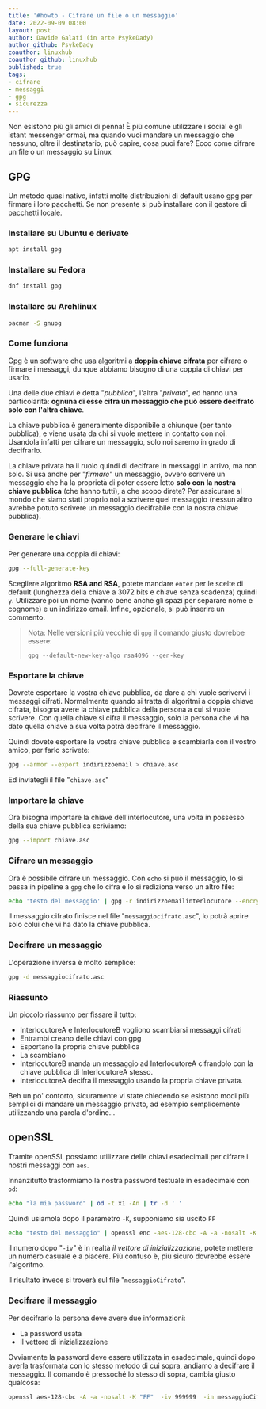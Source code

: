 ```yaml
---
title: '#howto - Cifrare un file o un messaggio' 
date: 2022-09-09 08:00
layout: post 
author: Davide Galati (in arte PsykeDady)
author_github: PsykeDady
coauthor: linuxhub
coauthor_github: linuxhub 
published: true
tags: 
- cifrare 
- messaggi
- gpg
- sicurezza 
---
```




Non esistono più gli amici di penna! È più comune utilizzare i social e gli istant messenger ormai, ma quando vuoi mandare un messaggio che nessuno, oltre il destinatario, può capire, cosa puoi fare? Ecco come cifrare un file o un messaggio su Linux



## GPG

Un metodo quasi nativo, infatti molte distribuzioni di default usano gpg per firmare i loro pacchetti.  Se non presente si può installare con il gestore di pacchetti locale.



### Installare su Ubuntu e derivate

```bash
apt install gpg
```

 

### Installare su Fedora 

```bash
dnf install gpg 
```



### Installare su Archlinux 

```bash
pacman -S gnupg
```



### Come funziona

Gpg è un software che usa algoritmi a **doppia chiave cifrata** per cifrare o firmare i messaggi, dunque abbiamo bisogno di una coppia di chiavi per usarlo. 

Una delle due chiavi è detta "*pubblica*", l'altra "*privata*", ed hanno una particolarità: **ognuna di esse cifra un messaggio che può essere decifrato solo con l'altra chiave**.

La chiave pubblica è generalmente disponibile a chiunque (per tanto pubblica), e viene usata da chi si vuole mettere in contatto con noi. Usandola infatti per cifrare un messaggio, solo noi saremo in grado di decifrarlo. 


La chiave privata ha il ruolo quindi di decifrare in messaggi in arrivo, ma non solo. Si usa anche per "*firmare*" un messaggio, ovvero scrivere un messaggio che ha la proprietà di poter essere letto **solo con la nostra chiave pubblica** (che hanno tutti), a che scopo direte? Per assicurare al mondo che siamo stati proprio noi a scrivere quel messaggio (nessun altro avrebbe potuto scrivere un messaggio decifrabile con la nostra chiave pubblica).

### Generare le chiavi


Per generare una coppia di chiavi: 

```bash
gpg --full-generate-key
```





Scegliere algoritmo **RSA and RSA**, potete mandare `enter` per le scelte di default (lunghezza della chiave a 3072 bits e chiave senza scadenza) quindi `y`. Utilizzare poi un nome (vanno bene anche gli spazi per separare nome e cognome) e un indirizzo email. Infine, opzionale, si può inserire un commento.



>  Nota: Nelle versioni più vecchie di `gpg` il comando giusto dovrebbe essere:
>
>  `gpg --default-new-key-algo rsa4096 --gen-key`



### Esportare la chiave 

Dovrete esportare la vostra chiave pubblica, da dare a chi vuole scrivervi i messaggi cifrati. Normalmente quando si tratta di algoritmi a doppia chiave cifrata, bisogna avere la chiave pubblica della persona a cui si vuole scrivere. Con quella chiave si cifra il messaggio, solo la persona che vi ha dato quella chiave a sua volta potrà decifrare il messaggio.



Quindi dovete esportare la vostra chiave pubblica e scambiarla con il vostro amico, per farlo scrivete: 

```bash
gpg --armor --export indirizzoemail > chiave.asc
```

 Ed inviategli il file "`chiave.asc`"



### Importare la chiave

Ora bisogna importare la chiave dell'interlocutore, una volta in possesso della sua chiave pubblica scriviamo: 

```bash
gpg --import chiave.asc
```



### Cifrare un messaggio

Ora è possibile cifrare un messaggio. Con `echo` si può il messaggio, lo si passa in pipeline a `gpg` che lo cifra e lo si rediziona verso un altro file: 

```bash
echo 'testo del messaggio' | gpg -r indirizzoemailinterlocutore --encrypt  > messaggiocifrato.asc
```

 

Il messaggio cifrato finisce nel file "`messaggiocifrato.asc`", lo potrà aprire solo colui che vi ha dato la chiave pubblica. 



### Decifrare un messaggio 

L'operazione inversa è molto semplice: 

```bash
gpg -d messaggiocifrato.asc
```



### Riassunto 

Un piccolo riassunto per fissare il tutto: 

- InterlocutoreA e InterlocutoreB vogliono scambiarsi messaggi cifrati
- Entrambi creano delle chiavi con gpg 
- Esportano la propria chiave pubblica
- La scambiano
- InterlocutoreB manda un messaggio ad InterlocutoreA cifrandolo con la chiave pubblica di InterlocutoreA stesso.
- InterlocutoreA decifra il messaggio usando la propria chiave privata.



Beh un po' contorto, sicuramente vi state chiedendo se esistono modi più semplici di mandare un messaggio privato, ad esempio semplicemente utilizzando una parola d'ordine... 



## openSSL

Tramite openSSL possiamo utilizzare delle chiavi esadecimali per cifrare i nostri messaggi con `aes`.

Innanzitutto trasformiamo la nostra password testuale in esadecimale con `od`: 

```bash
echo "la mia password" | od -t x1 -An | tr -d ' '
```

Quindi usiamola dopo il parametro `-K`, supponiamo sia uscito `FF`

```bash
echo "testo del messaggio" | openssl enc -aes-128-cbc -A -a -nosalt -K "FF" -iv 999999 -out messaggioCifrato
```

il numero dopo "`-iv`" è in realtà *il vettore di inizializzazione*, potete mettere un numero casuale e a piacere. Più confuso è, più sicuro dovrebbe essere l'algoritmo. 

Il risultato invece si troverà sul file "`messaggioCifrato`".

### Decifrare il messaggio 

Per decifrarlo la persona deve avere due informazioni: 

- La password usata
- Il vettore di inizializzazione

Ovviamente la password deve essere utilizzata in esadecimale, quindi dopo averla trasformata con lo stesso metodo di cui sopra, andiamo a decifrare il messaggio. Il comando è pressoché lo stesso di sopra, cambia giusto qualcosa: 

```bash
openssl aes-128-cbc -A -a -nosalt -K "FF"  -iv 999999  -in messaggioCifrato -d 
```



